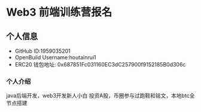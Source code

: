 # Web3 前端训练营报名

## 个人信息

* GitHub ID:1959035201
* OpenBuild Username:houtainrui1
* ERC20 钱包地址: 0x687851Fc031160EC3dC257900f9152185B0d306c

### 个人介绍
java后端开发，web3开发新人小白
投资A股，币圈参与过跑鞋和铭文，本地btc全节点搭建
